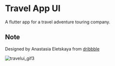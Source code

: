 # Travel App UI

A flutter app for a travel adventure touring company.

## Note

Designed by Anastasia Eletskaya from [dribbble](https://dribbble.com)

![travelui_gif3](https://user-images.githubusercontent.com/27512622/93117543-4d0b6400-f6bf-11ea-8165-bb07b5320d3a.gif)

